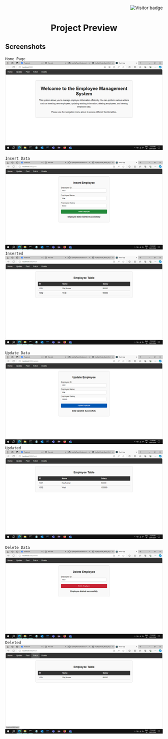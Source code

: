 <p  align="right"><img src="https://visitor-badge.laobi.icu/badge?page_id=Node_React_MySQL_CRUD" alt="Visitor badge"/>

# <p align="center">Project Preview</p>
## Screenshots
`Home Page`
![HomePage](./Screenshot/Screenshot%20(192).png)

`Insert Data`
![InsertData](./Screenshot/Screenshot%20(194).png)
`Inserted`
![InsertedData](./Screenshot/Screenshot%20(195).png)

`Update Data`
![UpdateData](./Screenshot/Screenshot%20(196).png)
`Updated`
![UpdatedData](./Screenshot/Screenshot%20(197).png)

`Delete Data`
![DeleteData](./Screenshot/Screenshot%20(198).png)
`Deleted`
![DeletedData](./Screenshot/Screenshot%20(199).png)

